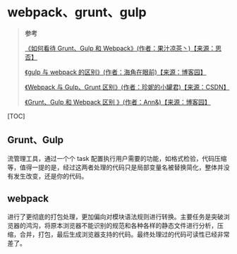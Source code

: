 <!--
 * @Author: yaohebin
 * @Date: 2021-02-01 17:52:46
 * @LastEditTime: 2022-08-05 10:20:35
 * @LastEditors: yaohebin
 * @Description: webpack、grunt、gulp
-->

# webpack、grunt、gulp

> **参考**
>
> [《如何看待 Grunt、Gulp 和 Webpack》(作者：果汁凉茶丶)【来源：思否】](https://www.jianshu.com/p/fe96491ccf56)
>
> [《gulp 与 webpack 的区别》(作者：海角在眼前)【来源：博客园】](https://www.cnblogs.com/lovesong/p/6413546.html)
>
> [《Webpack 与 Gulp、Grunt 区别》(作者：珍妮的小罐君)【来源：CSDN】](https://blog.csdn.net/qq_36671474/article/details/82227369)
>
> [《Grunt、Gulp 和 Webpack 区别 》(作者：Ann&)【来源：博客园】](https://www.cnblogs.com/Ann-web-1/p/11444675.html)

[TOC]

## Grunt、Gulp

流管理工具，通过一个个 task 配置执行用户需要的功能，如格式检验，代码压缩等，值得一提的是，经过这两者处理的代码只是局部变量名被替换简化，整体并没有发生改变，还是你的代码。

## webpack

进行了更彻底的打包处理，更加偏向对模块语法规则进行转换。主要任务是突破浏览器的鸿沟，将原本浏览器不能识别的规范和各种各样的静态文件进行分析，压缩，合并，打包，最后生成浏览器支持的代码。最终处理过的代码可读性已经非常差了。
